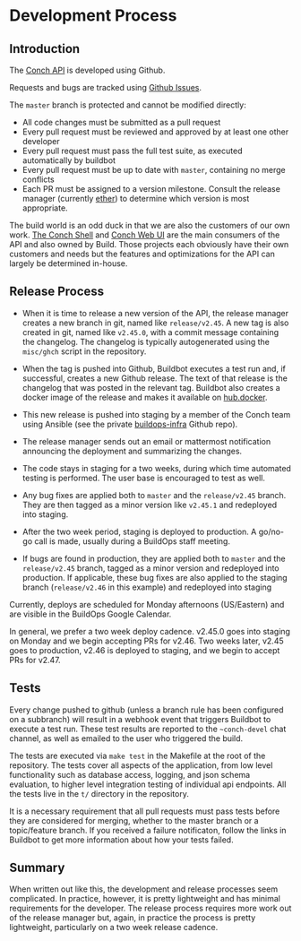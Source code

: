 # Development Process

## Introduction

The [Conch API](https://github.com/joyent/conch) is developed using Github.

Requests and bugs are tracked using [Github
Issues](https://github.com/joyent/conch/issues).

The `master` branch is protected and cannot be modified directly:

* All code changes must be submitted as a pull request
* Every pull request must be reviewed and approved by at least one
  other developer
* Every pull request must pass the full test suite, as executed
  automatically by buildbot
* Every pull request must be up to date with `master`, containing no merge
  conflicts
* Each PR must be assigned to a version milestone. Consult the release
  manager (currently [ether](https://github.com/karenetheridge)) to
  determine which version is most appropriate.

The build world is an odd duck in that we are also the customers of our
own work. [The Conch Shell](https://github.com/joyent/conch-shell) and
[Conch Web UI](https://github.com/joyent/conch-ui.git) are the main consumers
of the API and also owned by Build. Those projects each obviously have their
own customers and needs but the features and optimizations for the API can
largely be determined in-house.

## Release Process

* When it is time to release a new version of the API, the release manager
  creates a new branch in git, named like `release/v2.45`. A new tag is also
  created in git, named like `v2.45.0`, with a commit message containing the
  changelog. The changelog is typically autogenerated using the `misc/ghch`
  script in the repository.

* When the tag is pushed into Github, Buildbot executes a test run
  and, if successful, creates a new Github release. The text of that
  release is the changelog that was posted in the relevant tag. Buildbot also
  creates a docker image of the release and makes it available on
  [hub.docker](https://hub.docker.com/r/joyentbuildops/conch-api).

* This new release is pushed into staging by a member of the Conch team using
  Ansible (see the private
  [buildops-infra](https://github.com/joyent/buildops-infra) Github repo).

* The release manager sends out an email or mattermost notification announcing
  the deployment and summarizing the changes.

* The code stays in staging for a two weeks, during which time automated testing
  is performed. The user base is encouraged to test as well.

* Any bug fixes are applied both to `master` and the `release/v2.45`
  branch. They are then tagged as a minor version like `v2.45.1` and
  redeployed into staging.

* After the two week period, staging is deployed to production. A go/no-go call
  is made, usually during a BuildOps staff meeting.

* If bugs are found in production, they are applied both to `master` and
  the `release/v2.45` branch, tagged as a minor version and redeployed
  into production. If applicable, these bug fixes are also applied to the
  staging branch (`release/v2.46` in this example) and redeployed into staging

Currently, deploys are scheduled for Monday afternoons (US/Eastern) and are
visible in the BuildOps Google Calendar.

In general, we prefer a two week deploy cadence. v2.45.0 goes into
staging on Monday and we begin accepting PRs for v2.46. Two weeks later,
v2.45 goes to production, v2.46 is deployed to staging, and we begin to accept
PRs for v2.47.

## Tests

Every change pushed to github (unless a branch rule has been configured on a
subbranch) will result in a webhook event that triggers Buildbot to execute a
test run. These test results are reported to the `~conch-devel` chat channel,
as well as emailed to the user who triggered the build.

The tests are executed via `make test` in the Makefile at the root of the
repository. The tests cover all aspects of the application, from low level
functionality such as database access, logging, and json schema evaluation,
to higher level integration testing of individual api endpoints. All the
tests live in the `t/` directory in the repository.

It is a necessary requirement that all pull requests must pass tests before
they are considered for merging, whether to the master branch or a
topic/feature branch. If you received a failure notificaton, follow the links
in Buildbot to get more information about how your tests failed.

## Summary

When written out like this, the development and release processes seem
complicated. In practice, however, it is pretty lightweight and has minimal
requirements for the developer. The release process requires more work out of
the release manager but, again, in practice the process is pretty lightweight,
particularly on a two week release cadence.



